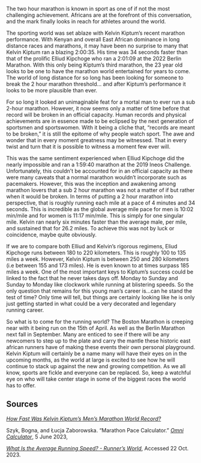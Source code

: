 The two hour marathon is known in sport as one of if not the most challenging achievement. Africans are at the forefront of this conversation, and the mark finally looks in reach for athletes around the world.

The sporting world was set ablaze with Kelvin Kiptum’s recent marathon performance. With Kenyan and overall East African dominance in long distance races and marathons, it may have been no surprise to many that Kelvin Kiptum ran a blazing 2:00:35. His time was 34 seconds faster than that of the prolific Elliud Kipchoge who ran a 2:01:09 at the 2022 Berlin Marathon. With this only being Kiptum’s third marathon, the 23 year old looks to be one to have the marathon world entertained for years to come. The world of long distance for so long has been looking for someone to break the 2 hour marathon threshold… and after Kiptum’s performance it looks to be more plausible than ever.

For so long it looked an unimaginable feat for a mortal man to ever run a sub 2-hour marathon. However, it now seems only a matter of time before that record will be broken in an official capacity. Human records and physical achievements are in essence made to be eclipsed by the next generation of sportsmen and sportswomen. With it being a cliche that, “records are meant to be broken,” it is still the epitome of why people watch sport. The awe and wonder that in every moment greatness may be witnessed. That in every twist and turn that it is possible to witness a moment few ever will.

This was the same sentiment experienced when Elliud Kipchoge did the nearly impossible and ran a 1:59:40 marathon at the 2019 Ineos Challenge. Unfortunately, this couldn’t be accounted for in an official capacity as there were many caveats that a normal marathon wouldn’t incorporate such as pacemakers. However, this was the inception and awakening among marathon lovers that a sub 2 hour marathon was not a matter of if but rather when it would be broken. In terms of putting a 2 hour marathon into perspective, that is roughly running each mile at a pace of 4 minutes and 34 seconds. This is incredible as the global average mile pace for men is 10:02 min/mile and for women is 11:17 min/mile. This is simply for one singular mile. Kelvin ran nearly six minutes faster than the average male, per mile, and sustained that for 26.2 miles. To achieve this was not by luck or coincidence, maybe quite obviously.

If we are to compare both Elliud and Kelvin’s rigorous regimens, Eliud Kipchoge runs between 180 to 220 kilometers. This is roughly 100 to 135 miles a week. However, Kelvin Kiptum is between 250 and 280 kilometers (i.e between 155 and 173 miles). He is even known to at times surpass 185 miles a week. One of the most important keys to Kiptum’s success could be linked to the fact that he never takes days off. Monday to Sunday and Sunday to Monday like clockwork while running at blistering speeds. So the only question that remains for this young man’s career is…can he stand the test of time? Only time will tell, but things are certainly looking like he is only just getting started in what could be a very decorated and legendary running career.

So what is to come for the running world? The Boston Marathon is creeping near with it being run on the 15th of April. As well as the Berlin Marathon next fall in September. Many are enticed to see if there will be any newcomers to step up to the plate and carry the mantle these historic east african runners have of making these events their own personal playground. Kelvin Kiptum will certainly be a name many will have their eyes on in the upcoming months, as the world at large is excited to see how he will continue to stack up against the new and growing competition. As we all know, sports are fickle and everyone can be replaced. So, keep a watchful eye on who will take center stage in some of the biggest races the world has to offer.

## Sources

[_How Fast Was Kelvin Kiptum’s Men’s Marathon World Record?_](https://olympics.com/en/news/how-fast-was-kelvin-kiptums-world-record-2023-chicago-marathon-split-times)

Szyk, Bogna, and &#321;ucja Zaborowska. “Marathon Pace Calculator.” [_Omni Calculator_](www.omnicalculator.com/sports/marathon-pace#:~:text=You%20would%20need%20to%20keep,marathon%20in%20precisely%202%20hours), 5 June 2023,

[_What Is the Average Running Speed? - Runner’s World_](www.runnersworld.com/uk/training/beginners/a44826741/average-running-speed/), Accessed 22 Oct. 2023.
